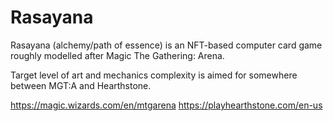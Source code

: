 # Rasayana
Rasayana (alchemy/path of essence) is an NFT-based computer card game roughly modelled after Magic The Gathering: Arena.

Target level of art and mechanics complexity is aimed for somewhere between MGT:A and Hearthstone.

https://magic.wizards.com/en/mtgarena
https://playhearthstone.com/en-us
